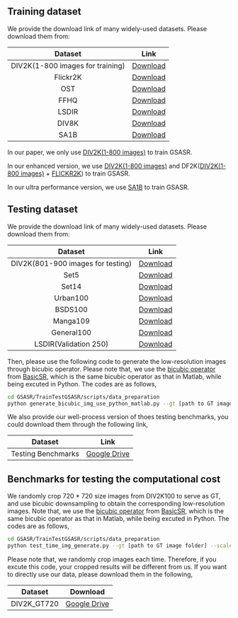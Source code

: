 ## Training dataset

We provide the download link of many widely-used datasets. Please download them from:

|Dataset|Link|
|:---:|:---:|
|DIV2K(1-800 images for training)|[Download](https://data.vision.ee.ethz.ch/cvl/DIV2K/)|
|Flickr2K|[Download](https://cv.snu.ac.kr/research/EDSR/Flickr2K.tar)|
|OST|[Download](https://github.com/xinntao/SFTGAN)|
|FFHQ|[Download](https://github.com/NVlabs/ffhq-dataset)|
|LSDIR|[Download](https://ofsoundof.github.io/lsdir-data/)|
|DIV8K|[Download](https://competitions.codalab.org/competitions/22217#participate)|
|SA1B|[Download](https://ai.meta.com/datasets/segment-anything/)|

In our paper, we only use [DIV2K(1-800 images)](https://data.vision.ee.ethz.ch/cvl/DIV2K/) to train GSASR.

In our enhanced version, we use [DIV2K(1-800 images)](https://data.vision.ee.ethz.ch/cvl/DIV2K/) and DF2K([DIV2K(1-800 images)](https://data.vision.ee.ethz.ch/cvl/DIV2K/) + [FLICKR2K](https://cv.snu.ac.kr/research/EDSR/Flickr2K.tar)) to train GSASR.

In our ultra performance version, we use [SA1B](https://ai.meta.com/datasets/segment-anything/) to train GSASR.


## Testing dataset

We provide the download link of many widely-used datasets. Please download them from:

|Dataset|Link|
|:---:|:---:|
|DIV2K(801-900 images for testing)|[Download](https://data.vision.ee.ethz.ch/cvl/DIV2K/)|
|Set5|[Download](https://github.com/XPixelGroup/BasicSR/blob/master/docs/DatasetPreparation.md)|
|Set14|[Download](https://github.com/XPixelGroup/BasicSR/blob/master/docs/DatasetPreparation.md)|
|Urban100|[Download](https://github.com/XPixelGroup/BasicSR/blob/master/docs/DatasetPreparation.md)|
|BSDS100|[Download](https://github.com/XPixelGroup/BasicSR/blob/master/docs/DatasetPreparation.md)|
|Manga109|[Download](https://github.com/XPixelGroup/BasicSR/blob/master/docs/DatasetPreparation.md)|
|General100|[Download](https://github.com/XPixelGroup/BasicSR/blob/master/docs/DatasetPreparation.md)|
|LSDIR(Validation 250)|[Download](https://ofsoundof.github.io/lsdir-data/)|

Then, please use the following code to generate the low-resolution images through bicubic operator. Please note that, we
use the [bicubic operator](https://github.com/XPixelGroup/BasicSR/blob/master/basicsr/utils/matlab_functions.py) from [BasicSR](https://github.com/XPixelGroup/BasicSR), which is the same bicubic operator as that in Matlab, while being excuted in Python. The codes are as follows,

```bash
cd GSASR/TrainTestGSASR/scripts/data_preparation
python generate_bicubic_img_use_python_matlab.py --gt [path to GT image folder] --scale_list [indicate the scaling factor] --save_path [path to your save path] 
```

We also provide our well-process version of thoes testing benchmarks, you could download them through the following link,

|Dataset|Link|
|:---:|:---:|
|Testing Benchmarks|[Google Drive](https://drive.google.com/drive/folders/1ivwuFoyNwRf9FevHGlCEnjhXLD6Og7mj?usp=sharing)|

## Benchmarks for testing the computational cost


We randomly crop 720 * 720 size images from DIV2K100 to serve as GT, and use bicubic downsampling to obtain the corresponding low-resolution images. Note that, we
use the [bicubic operator](https://github.com/XPixelGroup/BasicSR/blob/master/basicsr/utils/matlab_functions.py) from [BasicSR](https://github.com/XPixelGroup/BasicSR), which is the same bicubic operator as that in Matlab, while being excuted in Python. The codes are as follows,

```bash
cd GSASR/TrainTestGSASR/scripts/data_preparation
python test_time_img_generate.py --gt [path to GT image folder] --scale_list [indicate the scaling factor] --save_path [path to your save path] --gt_size [set the size of GT images]
```

Please note that, we randomly crop images each time. Therefore, if you excute this code, your cropped results will be different from us.
If you want to directly use our data, please download them in the following,

|Dataset|Download|
|:---:|:---:|
|DIV2K_GT720|[Google Drive](https://drive.google.com/file/d/1FQrVcCppV_No-0BeTxUh2kBaGIb6xZ82/view?usp=sharing)|
